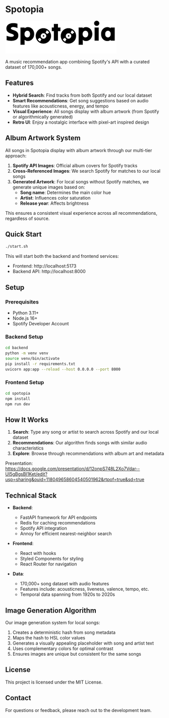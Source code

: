 # Spotopia

![Spotopia Logo](./spotopia/public/logo.png)

A music recommendation app combining Spotify's API with a curated dataset of 170,000+ songs.

## Features

- **Hybrid Search**: Find tracks from both Spotify and our local dataset
- **Smart Recommendations**: Get song suggestions based on audio features like acousticness, energy, and tempo
- **Visual Experience**: All songs display with album artwork (from Spotify or algorithmically generated)
- **Retro UI**: Enjoy a nostalgic interface with pixel-art inspired design

## Album Artwork System

All songs in Spotopia display with album artwork through our multi-tier approach:

1. **Spotify API Images**: Official album covers for Spotify tracks
2. **Cross-Referenced Images**: We search Spotify for matches to our local songs
3. **Generated Artwork**: For local songs without Spotify matches, we generate unique images based on:
   - **Song name**: Determines the main color hue
   - **Artist**: Influences color saturation
   - **Release year**: Affects brightness

This ensures a consistent visual experience across all recommendations, regardless of source.

## Quick Start

```bash
./start.sh
```

This will start both the backend and frontend services:
- Frontend: http://localhost:5173
- Backend API: http://localhost:8000

## Setup

### Prerequisites
- Python 3.11+
- Node.js 16+
- Spotify Developer Account

### Backend Setup
```bash
cd backend
python -m venv venv
source venv/bin/activate
pip install -r requirements.txt
uvicorn app:app --reload --host 0.0.0.0 --port 8000
```

### Frontend Setup
```bash
cd spotopia
npm install
npm run dev
```

## How It Works

1. **Search**: Type any song or artist to search across Spotify and our local dataset
2. **Recommendations**: Our algorithm finds songs with similar audio characteristics
3. **Explore**: Browse through recommendations with album art and metadata

Presentation: https://docs.google.com/presentation/d/12onpS748L2Xo7Vdar--UI5gBgsBI1Ket/edit?usp=sharing&ouid=118049658604540501962&rtpof=true&sd=true

## Technical Stack

- **Backend**: 
  - FastAPI framework for API endpoints
  - Redis for caching recommendations
  - Spotify API integration
  - Annoy for efficient nearest-neighbor search
  
- **Frontend**: 
  - React with hooks
  - Styled Components for styling
  - React Router for navigation
  
- **Data**: 
  - 170,000+ song dataset with audio features
  - Features include: acousticness, liveness, valence, tempo, etc.
  - Temporal data spanning from 1920s to 2020s

## Image Generation Algorithm

Our image generation system for local songs:

1. Creates a deterministic hash from song metadata
2. Maps the hash to HSL color values
3. Generates a visually appealing placeholder with song and artist text
4. Uses complementary colors for optimal contrast
5. Ensures images are unique but consistent for the same songs

## License

This project is licensed under the MIT License.

## Contact

For questions or feedback, please reach out to the development team.
